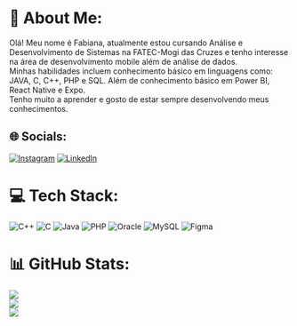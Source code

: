 # 💫 About Me:
Olá! Meu nome é Fabiana, atualmente estou cursando Análise e Desenvolvimento de Sistemas na FATEC-Mogi das Cruzes e tenho interesse na área de desenvolvimento mobile além de análise de dados.<br>Minhas habilidades incluem conhecimento básico em linguagens como:  JAVA, C, C++, PHP e SQL. Além de conhecimento básico em Power BI, React Native e Expo.<br>Tenho muito a aprender e gosto de estar sempre desenvolvendo meus conhecimentos.


## 🌐 Socials:
[![Instagram](https://img.shields.io/badge/Instagram-%23E4405F.svg?logo=Instagram&logoColor=white)](https://instagram.com/fabinagahashi)
[![LinkedIn](https://img.shields.io/badge/LinkedIn-%230077B5.svg?logo=linkedin&logoColor=white)](https://linkedin.com/in/https://www.linkedin.com/in/fabiana-miho-nagahashi-7552b9203/?utm_source=share&utm_campaign=share_via&utm_content=profile&utm_medium=android_app) 


# 💻 Tech Stack:
![C++](https://img.shields.io/badge/c++-%2300599C.svg?style=for-the-badge&logo=c%2B%2B&logoColor=white) ![C](https://img.shields.io/badge/c-%2300599C.svg?style=for-the-badge&logo=c&logoColor=white) ![Java](https://img.shields.io/badge/java-%23ED8B00.svg?style=for-the-badge&logo=openjdk&logoColor=white) ![PHP](https://img.shields.io/badge/php-%23777BB4.svg?style=for-the-badge&logo=php&logoColor=white) ![Oracle](https://img.shields.io/badge/Oracle-F80000?style=for-the-badge&logo=oracle&logoColor=white) ![MySQL](https://img.shields.io/badge/mysql-4479A1.svg?style=for-the-badge&logo=mysql&logoColor=white) ![Figma](https://img.shields.io/badge/figma-%23F24E1E.svg?style=for-the-badge&logo=figma&logoColor=white)
# 📊 GitHub Stats:
![](https://github-readme-stats.vercel.app/api?username=fnagahashi&theme=dark&hide_border=false&include_all_commits=false&count_private=false)<br/>
![](https://github-readme-streak-stats.herokuapp.com/?user=fnagahashi&theme=dark&hide_border=false)<br/>
![](https://github-readme-stats.vercel.app/api/top-langs/?username=fnagahashi&theme=dark&hide_border=false&include_all_commits=false&count_private=false&layout=compact)

<!-- Proudly created with GPRM ( https://gprm.itsvg.in ) -->

